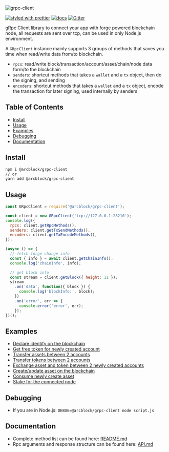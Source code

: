 ![grpc-client](https://www.arcblock.io/.netlify/functions/badge/?text=grpc-client)

[![styled with prettier](https://img.shields.io/badge/styled_with-prettier-ff69b4.svg)](https://github.com/prettier/prettier)
[![docs](https://img.shields.io/badge/powered%20by-arcblock-green.svg)](https://docs.arcblock.io)
[![Gitter](https://badges.gitter.im/ArcBlock/community.svg)](https://gitter.im/ArcBlock/community?utm_source=badge&utm_medium=badge&utm_campaign=pr-badge)

gRpc Client library to connect your app with forge powered blockchain node, all requests are sent over tcp, can be used in only Node.js environment.

A `GRpcClient` instance mainly supports 3 groups of methods that saves you time when read/write data from/to blockchain.

* `rpcs`: read/write block/transaction/account/asset/chain/node data form/to the blockchain
* `senders`: shortcut methods that takes a `wallet` and a `tx` object, then do the signing, and sending
* `encoders`: shortcut methods that takes a `wallet` and a `tx` object, encode the transaction for later signing, used internally by senders


## Table of Contents

* [Install](#install)
* [Usage](#usage)
* [Examples](#examples)
* [Debugging](#debugging)
* [Documentation](#documentation)


## Install

```sh
npm i @arcblock/grpc-client
// or
yarn add @arcblock/grpc-client
```


## Usage

```js
const GRpcClient = require('@arcblock/grpc-client');

const client = new GRpcClient('tcp://127.0.0.1:28210');
console.log({
  rpcs: client.getRpcMethods(),
  senders: client.getTxSendMethods(),
  encoders: client.getTxEncodeMethods(),
});

(async () => {
  // fetch forge change info
  const { info } = await client.getChainInfo();
  console.log('chainInfo', info);

  // get block info
  const stream = client.getBlock({ height: 11 });
  stream
    .on('data', function({ block }) {
      console.log('blockInfo:', block);
    })
    .on('error', err => {
      console.error('error', err);
    });
})();
```


## Examples

* [Declare identify on the blockchain](./examples/declare.js)
* [Get free token for newly created account](./examples/get_free_token.js)
* [Transfer assets between 2 accounts](./examples/transfer_asset.js)
* [Transfer tokens between 2 accounts](./examples/transfer_token.js)
* [Exchange asset and token between 2 newly created accounts](./examples/exchange.js)
* [Create/update asset on the blockchain](./examples/asset.js)
* [Consume newly create asset](./examples/consume_asset.js)
* [Stake for the connected node](./examples/stake_for_node.js)


## Debugging

* If you are in Node.js: `DEBUG=@arcblock/grpc-client node script.js`


## Documentation

* Complete method list can be found here: [README.md](./docs/README.md)
* Rpc arguments and response structure can be found here: [API.md](./docs/API.md)
